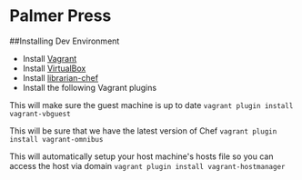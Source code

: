 # Palmer Press

##Installing Dev Environment

* Install [Vagrant](http://www.vagrantup.com)
* Install [VirtualBox](https://www.virtualbox.org)
* Install [librarian-chef](https://github.com/applicationsonline/librarian-chef)
* Install the following Vagrant plugins

This will make sure the guest machine is up to date
`vagrant plugin install vagrant-vbguest`

This will be sure that we have the latest version of Chef
`vagrant plugin install vagrant-omnibus`

This will automatically setup your host machine's hosts file so you can access the host via domain
`vagrant plugin install vagrant-hostmanager`
